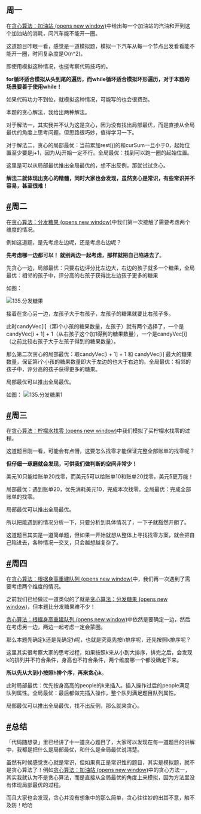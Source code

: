 ## 周一

在[贪心算法：加油站 (opens new window)](https://programmercarl.com/0134.%E5%8A%A0%E6%B2%B9%E7%AB%99.html)中给出每一个加油站的汽油和开到这个加油站的消耗，问汽车能不能开一圈。

这道题目咋眼一看，感觉是一道模拟题，模拟一下汽车从每一个节点出发看看能不能开一圈，时间复杂度是O(n^2)。

即使用模拟这种情况，也挺考察代码技巧的。

**for循环适合模拟从头到尾的遍历，而while循环适合模拟环形遍历，对于本题的场景要善于使用while！**

如果代码功力不到位，就模拟这种情况，可能写的也会很费劲。

本题的贪心解法，我给出两种解法。

对于解法一，其实我并不认为这是贪心，因为没有找出局部最优，而是直接从全局最优的角度上思考问题，但思路很巧妙，值得学习一下。

对于解法二，贪心的局部最优：当前累加rest[j]的和curSum一旦小于0，起始位置至少要是j+1，因为从j开始一定不行。全局最优：找到可以跑一圈的起始位置。

这里是可以从局部最优推出全局最优的，想不出反例，那就试试贪心。

**解法二就体现出贪心的精髓，同时大家也会发现，虽然贪心是常识，有些常识并不容易，甚至很难！**

## [#](https://www.programmercarl.com/%E5%91%A8%E6%80%BB%E7%BB%93/20201217%E8%B4%AA%E5%BF%83%E5%91%A8%E6%9C%AB%E6%80%BB%E7%BB%93.html#%E5%91%A8%E4%BA%8C)周二

在[贪心算法：分发糖果 (opens new window)](https://programmercarl.com/0135.%E5%88%86%E5%8F%91%E7%B3%96%E6%9E%9C.html)中我们第一次接触了需要考虑两个维度的情况。

例如这道题，是先考虑左边呢，还是考虑右边呢？

**先考虑哪一边都可以！ 就别两边一起考虑，那样就把自己陷进去了**。

先贪心一边，局部最优：只要右边评分比左边大，右边的孩子就多一个糖果，全局最优：相邻的孩子中，评分高的右孩子获得比左边孩子更多的糖果

如图：

![135.分发糖果](https://code-thinking-1253855093.file.myqcloud.com/pics/20201117114916878-20230310133332759.png)

接着在贪心另一边，左孩子大于右孩子，左孩子的糖果就要比右孩子多。

此时candyVec[i]（第i个小孩的糖果数量，左孩子）就有两个选择了，一个是candyVec[i + 1] + 1（从右孩子这个加1得到的糖果数量），一个是candyVec[i]（之前比较右孩子大于左孩子得到的糖果数量）。

那么第二次贪心的局部最优：取candyVec[i + 1] + 1 和 candyVec[i] 最大的糖果数量，保证第i个小孩的糖果数量即大于左边的也大于右边的。全局最优：相邻的孩子中，评分高的孩子获得更多的糖果。

局部最优可以推出全局最优。

如图： ![135.分发糖果1](https://code-thinking-1253855093.file.myqcloud.com/pics/20201117115658791-20230310133346127.png)

## [#](https://www.programmercarl.com/%E5%91%A8%E6%80%BB%E7%BB%93/20201217%E8%B4%AA%E5%BF%83%E5%91%A8%E6%9C%AB%E6%80%BB%E7%BB%93.html#%E5%91%A8%E4%B8%89)周三

在[贪心算法：柠檬水找零 (opens new window)](https://programmercarl.com/0860.%E6%9F%A0%E6%AA%AC%E6%B0%B4%E6%89%BE%E9%9B%B6.html)中我们模拟了买柠檬水找零的过程。

这道题目刚一看，可能会有点懵，这要怎么找零才能保证完整全部账单的找零呢？

**但仔细一琢磨就会发现，可供我们做判断的空间非常少！**

美元10只能给账单20找零，而美元5可以给账单10和账单20找零，美元5更万能！

局部最优：遇到账单20，优先消耗美元10，完成本次找零。全局最优：完成全部账单的找零。

局部最优可以推出全局最优。

所以把能遇到的情况分析一下，只要分析到具体情况了，一下子就豁然开朗了。

这道题目其实是一道简单题，但如果一开始就想从整体上寻找找零方案，就会把自己陷进去，各种情况一交叉，只会越想越复杂了。

## [#](https://www.programmercarl.com/%E5%91%A8%E6%80%BB%E7%BB%93/20201217%E8%B4%AA%E5%BF%83%E5%91%A8%E6%9C%AB%E6%80%BB%E7%BB%93.html#%E5%91%A8%E5%9B%9B)周四

在[贪心算法：根据身高重建队列 (opens new window)](https://programmercarl.com/0406.%E6%A0%B9%E6%8D%AE%E8%BA%AB%E9%AB%98%E9%87%8D%E5%BB%BA%E9%98%9F%E5%88%97.html)中，我们再一次遇到了需要考虑两个维度的情况。

之前我们已经做过一道类似的了就是[贪心算法：分发糖果 (opens new window)](https://programmercarl.com/0135.%E5%88%86%E5%8F%91%E7%B3%96%E6%9E%9C.html)，但本题比分发糖果难不少！

[贪心算法：根据身高重建队列 (opens new window)](https://programmercarl.com/0406.%E6%A0%B9%E6%8D%AE%E8%BA%AB%E9%AB%98%E9%87%8D%E5%BB%BA%E9%98%9F%E5%88%97.html)中依然是要确定一边，然后在考虑另一边，两边一起考虑一定会蒙圈。

那么本题先确定k还是先确定h呢，也就是究竟先按h排序呢，还先按照k排序呢？

这里其实很考察大家的思考过程，如果按照k来从小到大排序，排完之后，会发现k的排列并不符合条件，身高也不符合条件，两个维度哪一个都没确定下来。

**所以先从大到小按照h排个序，再来贪心k**。

此时局部最优：优先按身高高的people的k来插入。插入操作过后的people满足队列属性。全局最优：最后都做完插入操作，整个队列满足题目队列属性。

局部最优可以推出全局最优，找不出反例，那么就来贪心。

## [#](https://www.programmercarl.com/%E5%91%A8%E6%80%BB%E7%BB%93/20201217%E8%B4%AA%E5%BF%83%E5%91%A8%E6%9C%AB%E6%80%BB%E7%BB%93.html#%E6%80%BB%E7%BB%93)总结

「代码随想录」里已经讲了十一道贪心题目了，大家可以发现在每一道题目的讲解中，我都是把什么是局部最优，和什么是全局最优说清楚。

虽然有时候感觉贪心就是常识，但如果真正是常识性的题目，其实是模拟题，就不是贪心算法了！例如[贪心算法：加油站 (opens new window)](https://programmercarl.com/0134.%E5%8A%A0%E6%B2%B9%E7%AB%99.html)中的贪心方法一，其实我就认为不是贪心算法，而是直接从全局最优的角度上来模拟，因为方法里没有体现局部最优的过程。

而且大家也会发现，贪心并没有想象中的那么简单，贪心往往妙的出其不意，触不及防！哈哈